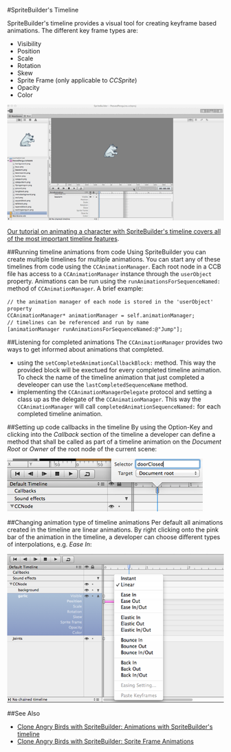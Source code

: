 #SpriteBuilder's Timeline

SpriteBuilder's timeline provides a visual tool for creating keyframe based animations.
The different key frame types are:

- Visibility
- Position
- Scale 
- Rotation
- Skew
- Sprite Frame (only applicable to *CCSprite*)
- Opacity
- Color

![image](../_images/editor/timeline-edit-animation.gif)

[Our tutorial on animating a character with SpriteBuilder's timeline covers all of the most important timeline features](https://www.makegameswith.us/tutorials/getting-started-with-spritebuilder/animating-spritebuilder/).

##Running timeline animations from code
Using SpriteBuilder you can create multiple timelines for multiple animations. You can start any of these timelines from code using the `CCAnimationManager`. Each root node in a CCB file has access to a `CCAnimationManager` instance through the `userObject` property. Animations can be run using the `runAnimationsForSequenceNamed:` method of `CCAnimationManager`. A brief example:

	// the animation manager of each node is stored in the 'userObject' property
    CCAnimationManager* animationManager = self.animationManager;
    // timelines can be referenced and run by name
    [animationManager runAnimationsForSequenceNamed:@"Jump"];
    
##Listening for completed animations
The `CCAnimationManager` provides two ways to get informed about animations that completed.

- using the `setCompletedAnimationCallbackBlock:` method. This way the provided block will be exectued for every completed timeline animation. To check the name of the timeline animation that just completed a develeoper can use the `lastCompletedSequenceName` method.
- implementing the `CCAnimationManagerDelegate` protocol and setting a class up as the delegate of the `CCAnimationManager`. This way the `CCAnimationManager` will call `completedAnimationSequenceNamed:` for each completed timeline animation.

##Setting up code callbacks in the timeline
By using the Option-Key and clicking into the *Callback* section of the timeline a developer can define a method that shall be called as part of a timeline animation on the *Document Root* or *Owner* of the root node of the current scene:

![image](../_images/editor/timeline-edit-callback-keyframe.png)

##Changing animation type of timeline animations
Per default all animations created in the timeline are linear animations. By right clicking onto the pink bar of the animation in the timeline, a developer can choose different types of interpolations, e.g. *Ease In*:

![image](../_images/editor/timeline-easing-modes.png)


##See Also

- [Clone Angry Birds with SpriteBuilder: Animations with SpriteBuilder's timeline](https://www.makegameswith.us/tutorials/getting-started-with-spritebuilder/animating-spritebuilder/)
- [Clone Angry Birds with SpriteBuilder: Sprite Frame Animations ](https://www.makegameswith.us/tutorials/getting-started-with-spritebuilder/sprite-animation-spritebuilder/)
 
